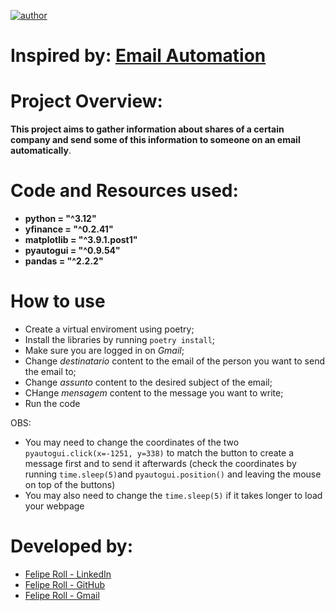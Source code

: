 [![author](https://img.shields.io/badge/author-feliperoll-purple.svg)](https://www.linkedin.com/in/felipe-roll/)

# Inspired by: [Email Automation](https://www.youtube.com/watch?v=gOn0yw6k6u4&list=LL&index=23&t=6265s)

# Project Overview: 
<b>This project aims to gather information about shares of a certain company and send some of this information to someone on an email automatically</b>.

# Code and Resources used:

* **python = "^3.12"**
* **yfinance = "^0.2.41"**
* **matplotlib = "^3.9.1.post1"**
* **pyautogui = "^0.9.54"**
* **pandas = "^2.2.2"**

# How to use
* Create a virtual enviroment using poetry;
* Install the libraries by running ```poetry install```;
* Make sure you are logged in on *Gmail*;
* Change *destinatario* content to the email of the person you want to send the email to;
* Change *assunto* content to the desired subject of the email;
* CHange *mensagem* content to the message you want to write;
* Run the code

OBS: 
* You may need to change the coordinates of the two ```pyautogui.click(x=-1251, y=338)``` to match the button to create a message first and to send it afterwards (check the coordinates by running ```time.sleep(5)```and ```pyautogui.position()``` and leaving the mouse on top of the buttons)
* You may also need to change the ```time.sleep(5)``` if it takes longer to load your webpage


# Developed by: 
  * [Felipe Roll - LinkedIn](https://www.linkedin.com/in/felipe-roll)
  * [Felipe Roll - GitHub](https://github.com/FelipeLRoll)
  * [Felipe Roll - Gmail](felipelroll@gmail.com)
